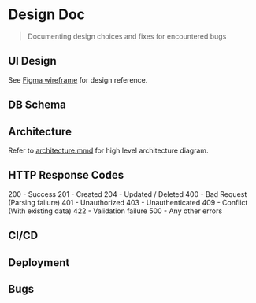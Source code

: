 # Design Doc

> Documenting design choices and fixes for encountered bugs

## UI Design

See [Figma wireframe](https://www.figma.com/design/ivXgwh02fhguWQ1lMgcWJO/JustJio?node-id=0-1&p=f&t=nuT3KbUfK2SvlrWf-0) for design reference.

## DB Schema

## Architecture

Refer to [architecture.mmd](architecture.mmd) for high level architecture diagram.

## HTTP Response Codes

200 - Success
201 - Created
204 - Updated / Deleted
400 - Bad Request (Parsing failure)
401 - Unauthorized
403 - Unauthenticated
409 - Conflict (With existing data)
422 - Validation failure
500 - Any other errors

## CI/CD

## Deployment

## Bugs
